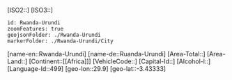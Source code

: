 ﻿---
location: [-3.43333,29.9]
type: Country
tags:
- geo/Country

SpocWebEntityId: 76706
isDeleted: false
confidential: public

---
[ISO2::]
[ISO3::]
```leaflet
id: Rwanda-Urundi
zoomFeatures: true
geojsonFolder: ./Rwanda-Urundi
markerFolder: ./Rwanda-Urundi/City
```

[name-en::Rwanda-Urundi]
[name-de::Ruanda-Urundi]
[Area-Total::]
[Area-Land::]
[Continent::[[Africa]]]
[VehicleCode::]
[Capital-Id::]
[Alcohol-l::]
[Language-Id::499]
[geo-lon::29.9]
[geo-lat::-3.43333]

